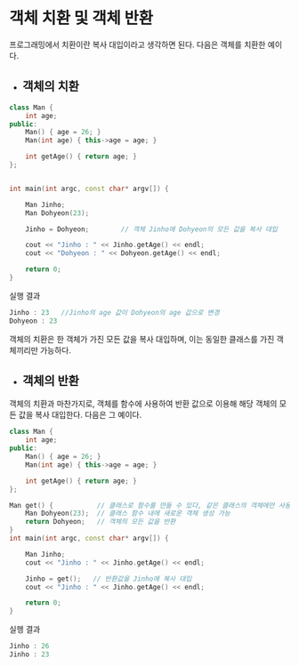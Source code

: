 # 객체 치환 및 객체 반환

프로그래밍에서 치환이란 복사 대입이라고 생각하면 된다. 다음은 객체를 치환한 예이다.


+ ## 객체의 치환

```c++
class Man {
	int age;
public:
	Man() { age = 26; }
	Man(int age) { this->age = age; }

	int getAge() { return age; }
};


int main(int argc, const char* argv[]) {

	Man Jinho;
	Man Dohyeon(23);

	Jinho = Dohyeon;        // 객체 Jinho에 Dohyeon의 모든 값을 복사 대입

	cout << "Jinho : " << Jinho.getAge() << endl;
	cout << "Dohyeon : " << Dohyeon.getAge() << endl;

	return 0;
}
```

실행 결과
```c++
Jinho : 23   //Jinho의 age 값이 Dohyeon의 age 값으로 변경
Dohyeon : 23
```

객체의 치환은 한 객체가 가진 모든 값을 복사 대입하며, 이는 동일한 클래스를 가진 객체끼리만 가능하다.


+ ## 객체의 반환

객체의 치환과 마찬가지로, 객체를 함수에 사용하여 반환 값으로 이용해 해당 객체의 모든 값을 복사 대입한다. 다음은 그 예이다.

```c++
class Man {
	int age;
public:
	Man() { age = 26; }
	Man(int age) { this->age = age; }

	int getAge() { return age; }
};

Man get() {           // 클래스로 함수를 만들 수 있다, 같은 클래스의 객체에만 사용 가능
	Man Dohyeon(23);  // 클래스 함수 내에 새로운 객체 생성 가능
	return Dohyeon;   // 객체의 모든 값을 반환
}
int main(int argc, const char* argv[]) {

	Man Jinho;
	cout << "Jinho : " << Jinho.getAge() << endl;

	Jinho = get();   // 반환값을 Jinho에 복사 대입
	cout << "Jinho : " << Jinho.getAge() << endl;

	return 0;
}
```
실헹 결과

```c++
Jinho : 26
Jinho : 23
```
